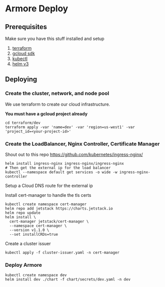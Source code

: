 # Armore Deploy

## Prerequisites

Make sure you have this stuff installed and setup

1. [terraform](https://www.terraform.io/downloads.html)
1. [gcloud sdk](https://cloud.google.com/sdk/docs/install)
1. [kubectl](https://kubernetes.io/docs/tasks/tools/install-kubectl/)
1. [helm v3](https://helm.sh/docs/intro/install/)

## Deploying

### Create the cluster, network, and node pool

We use terraform to create our cloud infrastructure.

**You must have a gcloud project already**

```
cd terraform/dev
terraform apply -var 'name=dev' -var 'region=us-west1' -var 'project_id=<your-project-id>'
```

### Create the LoadBalancer, Nginx Controller, Certificate Manager

Shout out to this repo https://github.com/kubernetes/ingress-nginx/ 

```
helm install ingress-nginx ingress-nginx/ingress-nginx
# Then get the external ip for the load balancer
kubectl --namespace default get services -o wide -w ingress-nginx-controller
```

Setup a Cloud DNS route for the external ip

Install cert-manager to handle the tls certs

```
kubectl create namespace cert-manager
helm repo add jetstack https://charts.jetstack.io
helm repo update
helm install \
  cert-manager jetstack/cert-manager \
  --namespace cert-manager \
  --version v1.1.0 \
  --set installCRDs=true
```

Create a cluster issuer

```
kubectl apply -f cluster-issuer.yaml -n cert-manager
```

### Deploy Armore

```
kubectl create namespace dev
helm install dev ./chart -f chart/secrets/dev.yaml -n dev
```
